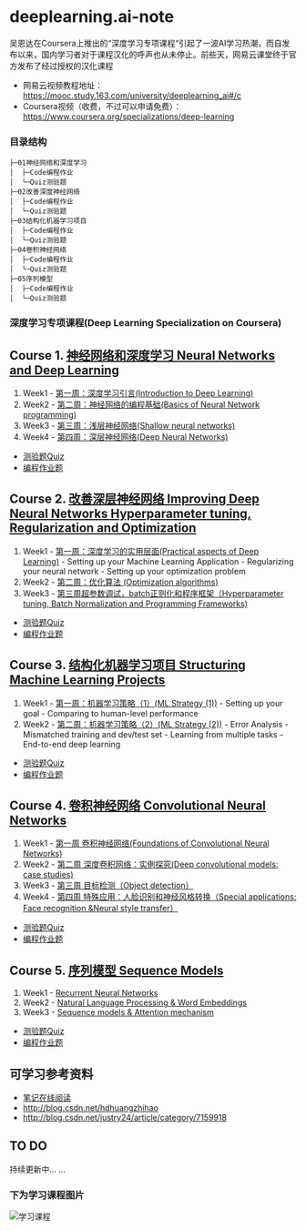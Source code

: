 # deeplearning.ai-note
吴恩达在Coursera上推出的“深度学习专项课程“引起了一波AI学习热潮，而自发布以来，国内学习者对于课程汉化的呼声也从未停止。前些天，网易云课堂终于官方发布了经过授权的汉化课程
* 网易云视频教程地址：https://mooc.study.163.com/university/deeplearning_ai#/c
* Coursera视频（收费，不过可以申请免费）：https://www.coursera.org/specializations/deep-learning

### 目录结构
```
├─01神经网络和深度学习
│  ├─Code编程作业
│  └─Quiz测验题
├─02改善深度神经网络
│  ├─Code编程作业
│  └─Quiz测验题
├─03结构化机器学习项目
│  ├─Code编程作业
│  └─Quiz测验题
├─04卷积神经网络
│  ├─Code编程作业
│  └─Quiz测验题
├─05序列模型
│  ├─Code编程作业
│  └─Quiz测验题
```
### 深度学习专项课程(Deep Learning Specialization on Coursera)




 ## Course 1. [神经网络和深度学习 Neural Networks and Deep Learning](https://www.youtube.com/watch?v=CS4cs9xVecg&list=PLkDaE6sCZn6Ec-XTbcX1uRg2_u4xOEky0)


 
1. Week1 - [第一周：深度学习引言(Introduction to Deep Learning)]()
2. Week2 - [第二周：神经网络的编程基础(Basics of Neural Network programming)]()
3. Week3 - [第三周：浅层神经网络(Shallow neural networks)]()
4. Week4 - [第四周：深层神经网络(Deep Neural Networks)]()

 * [测验题Quiz](https://github.com/HuangCongQing/deeplearning.ai-note/tree/master/01%E7%A5%9E%E7%BB%8F%E7%BD%91%E7%BB%9C%E5%92%8C%E6%B7%B1%E5%BA%A6%E5%AD%A6%E4%B9%A0/Quiz%E6%B5%8B%E9%AA%8C%E9%A2%98)
 * [编程作业题]()


## Course 2. [改善深层神经网络 Improving Deep Neural Networks Hyperparameter tuning, Regularization and Optimization](https://www.youtube.com/watch?v=1waHlpKiNyY&list=PLkDaE6sCZn6Hn0vK8co82zjQtt3T2Nkqc)



1. Week1 - [第一周：深度学习的实用层面(Practical aspects of Deep Learning)]()
         - Setting up your Machine Learning Application
         - Regularizing your neural network
         - Setting up your optimization problem
2. Week2 - [第二周：优化算法 (Optimization algorithms)]()
3. Week3 - [第三周超参数调试，batch正则化和程序框架（Hyperparameter tuning, Batch Normalization and Programming Frameworks)]()

 * [测验题Quiz](https://github.com/HuangCongQing/deeplearning.ai-note/tree/master/02%E6%94%B9%E5%96%84%E6%B7%B1%E5%BA%A6%E7%A5%9E%E7%BB%8F%E7%BD%91%E7%BB%9C/Quiz%E6%B5%8B%E9%AA%8C%E9%A2%98)
 * [编程作业题]()

## Course 3. [结构化机器学习项目 Structuring Machine Learning Projects](https://www.youtube.com/watch?v=dFX8k1kXhOw&list=PLkDaE6sCZn6E7jZ9sN_xHwSHOdjUxUW_b)

1. Week1 - [第一周：机器学习策略（1）(ML Strategy (1))]()
         - Setting up your goal
         - Comparing to human-level performance
2. Week2 - [第二周：机器学习策略（2）(ML Strategy (2))]()
         - Error Analysis
         - Mismatched training and dev/test set
         - Learning from multiple tasks
         - End-to-end deep learning

 * [测验题Quiz](https://github.com/HuangCongQing/deeplearning.ai-note/tree/master/03%E7%BB%93%E6%9E%84%E5%8C%96%E6%9C%BA%E5%99%A8%E5%AD%A6%E4%B9%A0%E9%A1%B9%E7%9B%AE/Quiz%E6%B5%8B%E9%AA%8C%E9%A2%98)
 * [编程作业题]()
         
 ## Course 4. [卷积神经网络 Convolutional Neural Networks](https://www.youtube.com/watch?v=ArPaAX_PhIs&list=PLkDaE6sCZn6Gl29AoE31iwdVwSG-KnDzF)
 
 1. Week1 - [第一周 卷积神经网络(Foundations of Convolutional Neural Networks)]()
 2. Week2 - [第二周 深度卷积网络：实例探究(Deep convolutional models: case studies)]() 
 3. Week3 - [第三周 目标检测（Object detection）]() 
 4. Week4 - [第四周 特殊应用：人脸识别和神经风格转换（Special applications: Face recognition &Neural style transfer）]() 

 * [测验题Quiz]()
 * [编程作业题]()
 ## Course 5. [序列模型 Sequence Models](https://www.youtube.com/watch?v=DejHQYAGb7Q&list=PLkDaE6sCZn6F6wUI9tvS_Gw1vaFAx6rd6)
 1. Week1 - [Recurrent Neural Networks]()
 2. Week2 - [Natural Language Processing & Word Embeddings]()
 3. Week3 - [Sequence models & Attention mechanism]()

 * [测验题Quiz]()
 * [编程作业题]()

## 可学习参考资料

* [笔记在线阅读](http://www.ai-start.com/dl2017)
* http://blog.csdn.net/hdhuangzhihao
* http://blog.csdn.net/justry24/article/category/7159918


## TO DO

持续更新中... ...



### 下为学习课程图片

![学习课程](http://ojmcn9nlw.qnssl.com/blog/20170903/220626537.png?imageslim)